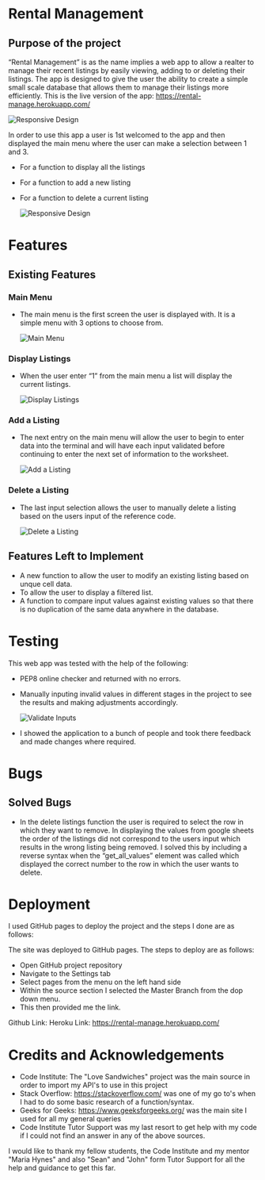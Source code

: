 # Rental Management

## Purpose of the project

“Rental Management” is as the name implies a web app to allow a realter to manage their recent listings by easily viewing, adding to or deleting their listings. The app is designed to give the user the ability to create a simple small scale database that allows them to manage their listings more efficiently.
This is the live version of the app: https://rental-manage.herokuapp.com/

  ![Responsive Design](assets/images/1_responsive_design.png)

In order to use this app a user is 1st welcomed to the app and then displayed the main menu where the user can make a selection between 1 and 3.

- For a function to display all the listings
- For a function to add a new listing
- For a function to delete a current listing

  ![Responsive Design](assets/images/0_algorythm.png)

# Features

## Existing Features

### Main Menu

- The main menu is the first screen the user is displayed with. It is a simple menu with 3 options to choose from.

  ![Main Menu](assets/images/2_main_menu.png)

### Display Listings

- When the user enter “1” from the main menu a list will display the current listings.

  ![Display Listings](assets/images/3_display_listings.png)

### Add a Listing

- The next entry on the main menu will allow the user to begin to enter data into the terminal and will have each input validated before continuing to enter the next set of information to the worksheet.

  ![Add a Listing](assets/images/4_add_a_listing.png)

### Delete a Listing

- The last input selection allows the user to manually delete a listing based on the users input of the reference code.

  ![Delete a Listing](assets/images/6_delete_listing.png)

## Features Left to Implement

- A new function to allow the user to modify an existing listing based on unque cell data.
- To allow the user to display a filtered list.
- A function to compare input values against existing values so that there is no duplication of the same data anywhere in the database.

# Testing

This web app was tested with the help of the following:

- PEP8 online checker and returned with no errors.

- Manually inputing invalid values in different stages in the project to see the results and making adjustments accordingly.

  ![Validate Inputs](assets/images/5_validate_input.png)

- I showed the application to a bunch of people and took there feedback and made changes where required.

# Bugs

## Solved Bugs

- In the delete listings function the user is required to select the row in which they want to remove. In displaying the values from google sheets the order of the listings did not correspond to the users input which results in the wrong listing being removed. I solved this by including a reverse syntax when the “get_all_values” element was called which displayed the correct number to the row in which the user wants to delete.

# Deployment

I used GitHub pages to deploy the project and the steps I done are as follows: 

The site was deployed to GitHub pages. The steps to deploy are as follows: 
  - Open GitHub project repository
  - Navigate to the Settings tab
  - Select pages from the menu on the left hand side
  - Within the source section I selected the Master Branch from the dop down menu.
  - This then provided me the link. 

Github Link: 
Heroku Link: https://rental-manage.herokuapp.com/

# Credits and Acknowledgements

- Code Institute: The "Love Sandwiches" project was the main source in order to import my API's to use in this project
- Stack Overflow: https://stackoverflow.com/ was one of my go to's when I had to do some basic research of a function/syntax.
- Geeks for Geeks: https://www.geeksforgeeks.org/ was the main site I used for all my general queries
- Code Institute Tutor Support was my last resort to get help with my code if I could not find an answer in any of the above sources.

I would like to thank my fellow students, the Code Institute and my mentor "Maria Hynes" and also "Sean" and "John" form Tutor Support for all the help and guidance to get this far.